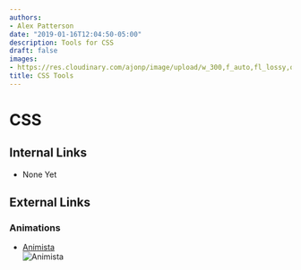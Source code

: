 ```yaml
---
authors:
- Alex Patterson
date: "2019-01-16T12:04:50-05:00"
description: Tools for CSS
draft: false
images:
- https://res.cloudinary.com/ajonp/image/upload/w_300,f_auto,fl_lossy,q_auto/v1547671718/ajonp-ajonp-com/Logos/css/CSS3_logo_and_wordmark.svg.jpg
title: CSS Tools
---
```


# CSS

## Internal Links
- None Yet

## External Links
### Animations
- [Animista](http://animista.net/)  
![Animista](https://res.cloudinary.com/ajonp/image/upload/w_500,f_auto,fl_lossy,q_auto/v1547671528/ajonp-ajonp-com/tools/dunjri2glxqvl22welzt.jpg)